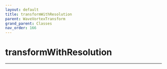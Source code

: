 ```yaml
---
layout: default
title: transformWithResolution
parent: WaveVortexTransform
grand_parent: Classes
nav_order: 166
---
```


#  transformWithResolution




---

